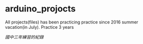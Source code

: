 # arduino_projocts
  All projects(files) has been practicing practice since 2016 summer vacation(in July).
  Practice 3 years
  
  *國中三年練習的紀錄*

